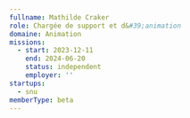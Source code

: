 ```yaml
---
fullname: Mathilde Craker
role: Chargée de support et d&#39;animation
domaine: Animation
missions:
  - start: 2023-12-11
    end: 2024-06-20
    status: independent
    employer: ''
startups:
  - snu
memberType: beta
---
```


